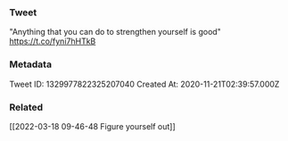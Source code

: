 ### Tweet
"Anything that you can do to strengthen yourself is good" https://t.co/fyni7hHTkB

### Metadata
Tweet ID: 1329977822325207040
Created At: 2020-11-21T02:39:57.000Z

### Related
[[2022-03-18 09-46-48 Figure yourself out]]


